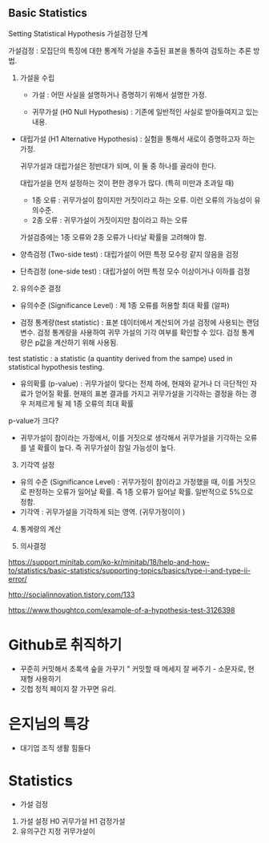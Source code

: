 ## Basic Statistics

Setting Statistical Hypothesis 가설검정 단계

가설검정 : 모집단의 특징에 대한 통계적 가설을 추출된 표본을 통하여 검토하는 추론 방법.

1) 가설을 수립

	* 가설 : 어떤 사실을 설명하거나 증명하기 위해서 설명한 가정.

	* 귀무가설 (H0 Null Hypothesis) : 기존에 일반적인 사실로 받아들여지고 있는 내용.

 * 대립가설 (H1 Alternative Hypothesis) : 실험을 통해서 새로이 증명하고자 하는 가정.

   귀무가설과 대립가설은 정반대가 되며, 이 둘 중 하나를 골라야 한다.

   대립가설을 먼저 설정하는 것이 편한 경우가 많다. (특히 미만과 초과일 때)

   * 1종 오류 : 귀무가설이 참이지만 거짓이라고 하는 오류. 이런 오류의 가능성이 유의수준.
   * 2종 오류 : 귀무가설이 거짓이지만 참이라고 하는 오류

   가설검증에는 1종 오류와 2종 오류가 나타날 확률을 고려해야 함.



* 양측검정 (Two-side test) : 대립가설이 어떤 특정 모수랑 같지 않음을 검정

* 단측검정 (one-side test) : 대립가설이 어떤 특정 모수 이상이거나 이하를 검정



2) 유의수준 결정

*  유의수준 (Significance Level) : 제 1종 오류를 허용할 최대 확률 (알파)

*  검정 통계량(test statistic) : 표본 데이터에서 계산되어 가설 검정에 사용되는 랜덤 변수. 검정 통계량을 사용하여 귀무 가설의 기각 여부를 확인할 수 있다. 검정 통계량은 p값을 계산하기 위해 사용됨.

  test statistic : a statistic (a quantity derived from the sampe) used in statistical hypothesis testing.

*  유의확률 (p-value) : 귀무가설이 맞다는 전제 하에, 현재와 같거나 더 극단적인 자료가 얻어질 확률. 현재의 표본 결과를 가지고 귀무가설을 기각하는 결정을 하는 경우 저제르게 될 제 1종 오류의 최대 확률

p-value가 크다?

- 귀무가설이 참이라는 가정에서, 이를 거짓으로 생각해서 귀무가설을 기각하는 오류를 낼 확률이 높다. 즉 귀무가설이 참일 가능성이 높다.



3) 기각역 설정

- 유의 수준 (Significance Level) : 귀무가정이 참이라고 가정했을 때, 이를 거짓으로 판정하는 오류가 일어날 확률. 즉 1종 오류가 일어날 확률. 일반적으로 5%으로 정함.
- 기각역 : 귀무가설을 기각하게 되는 영역. (귀무가정이이 )

4) 통계량의 계산

5) 의사결정

https://support.minitab.com/ko-kr/minitab/18/help-and-how-to/statistics/basic-statistics/supporting-topics/basics/type-i-and-type-ii-error/

http://socialinnovation.tistory.com/133

https://www.thoughtco.com/example-of-a-hypothesis-test-3126398


# Github로 취직하기
* 꾸준히 커밋해서 초록색 숲을 가꾸기
" 커밋할 때 메세지 잘 써주기 - 소문자로, 현재형 사용하기
* 깃헙 정적 페이지 잘 가꾸면 유리.

# 은지님의 특강
* 대기업 조직 생활 힘들다

# Statistics
- 가설 검정
1. 가설 설정
H0 귀무가설
H1 검정가설
2. 유의구간 지정
귀무가설이

